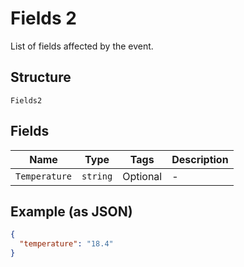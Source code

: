 
# Fields 2

List of fields affected by the event.

## Structure

`Fields2`

## Fields

| Name | Type | Tags | Description |
|  --- | --- | --- | --- |
| `Temperature` | `string` | Optional | - |

## Example (as JSON)

```json
{
  "temperature": "18.4"
}
```

